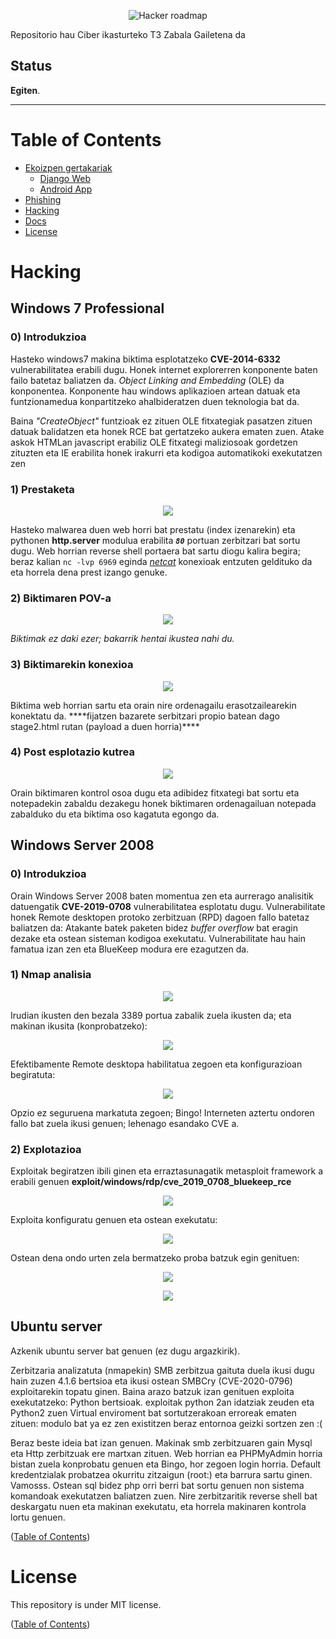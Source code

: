 <p align="center">
    <img src="https://github.com/agerKalboetxeaga/Proyecto2_Ciber/blob/main/Docs/Chema_Alonso%20(1).jpg" alt="Hacker roadmap" /><br>
</p>

Repositorio hau Ciber ikasturteko T3 Zabala Gailetena da

## Status

**Egiten**.

----

# Table of Contents

- [Ekoizpen gertakariak](#)
    - [Django Web](https://github.com/agerKalboetxeaga/Proyecto2_Ciber/tree/main/django_vulnerable/Django_Web)
    - [Android App](https://github.com/agerKalboetxeaga/Proyecto2_Ciber/tree/main/Android_App/OWASP%20MASTG-Hacking-Playground%20master%20Android-MSTG-Android-Java-App)
- [Phishing](https://github.com/agerKalboetxeaga/Proyecto2_Ciber/tree/main/Phishing)
- [Hacking](#hacking)
- [Docs](https://github.com/agerKalboetxeaga/Proyecto2_Ciber/tree/main/Docs)
- [License](#license)

# Hacking

## Windows 7 Professional

### 0) Introdukzioa

Hasteko windows7 makina biktima esplotatzeko **CVE-2014-6332** vulnerabilitatea erabili dugu. Honek internet explorerren konponente baten failo batetaz baliatzen da. *Object Linking and Embedding* (OLE) da konponentea. Konponente hau windows aplikazioen artean datuak eta funtzionamedua konpartitzeko ahalbideratzen duen teknologia bat da.

Baina *"CreateObject"* funtzioak ez zituen OLE fitxategiak pasatzen zituen datuak balidatzen eta honek RCE bat gertatzeko aukera ematen zuen. Atake askok HTMLan javascript erabiliz OLE fitxategi maliziosoak gordetzen zituzten eta IE erabilita honek irakurri eta kodigoa automatikoki exekutatzen zen

### 1) Prestaketa
<p align="center">
    <img src="https://github.com/agerKalboetxeaga/Proyecto2_Ciber/blob/main/Hacking/Capturas/kaliSetup(1).PNG?raw=true">
</p>

Hasteko malwarea duen web horri bat prestatu (index izenarekin) eta pythonen **http.server** modulua erabilita ***``80``*** portuan zerbitzari bat sortu dugu. Web horrian reverse shell portaera bat sartu diogu kalira begira; beraz kalian ``nc -lvp 6969`` eginda *[netcat](https://eternallybored.org/misc/netcat/)* konexioak entzuten geldituko da eta horrela dena prest izango genuke.

### 2) Biktimaren POV-a 
<p align="center">
    <img src="https://github.com/agerKalboetxeaga/Proyecto2_Ciber/blob/main/Hacking/Capturas/internetExplorer(2).PNG">
</p>

*Biktimak ez daki ezer; bakarrik hentai ikustea nahi du.*

### 3) Biktimarekin konexioa
<p align="center">
    <img src="https://github.com/agerKalboetxeaga/Proyecto2_Ciber/blob/main/Hacking/Capturas/pwned(3).PNG">
</p>
Biktima web horrian sartu eta orain nire ordenagailu erasotzailearekin konektatu da.
****fijatzen bazarete serbitzari propio batean dago stage2.html rutan (payload a duen horria)****

### 4) Post esplotazio kutrea
<p align="center">
    <img src="https://github.com/agerKalboetxeaga/Proyecto2_Ciber/blob/main/Hacking/Capturas/hacked%20txt(4).PNG">
</p>
Orain biktimaren kontrol osoa dugu eta adibidez fitxategi bat sortu eta notepadekin zabaldu dezakegu honek biktimaren ordenagailuan notepada zabalduko du eta biktima oso kagatuta egongo da.

## Windows Server 2008

### 0) Introdukzioa

Orain Windows Server 2008 baten momentua zen eta aurrerago analisitik datuengatik **CVE-2019-0708** vulnerabilitatea esplotatu dugu. Vulnerabilitate honek Remote desktopen protoko zerbitzuan (RPD) dagoen fallo batetaz baliatzen da:
    Atakante batek paketen bidez *buffer overflow* bat eragin dezake eta ostean sisteman kodigoa exekutatu. Vulnerabilitate hau hain famatua izan zen eta BlueKeep modura ere ezagutzen da.
    
### 1) Nmap analisia
<p align="center">
    <img src="https://github.com/agerKalboetxeaga/Proyecto2_Ciber/blob/main/Hacking/Capturas/winserver/1.-%20nmap%20result.PNG">
</p>

Irudian ikusten den bezala 3389 portua zabalik zuela ikusten da; eta makinan ikusita (konprobatzeko):
<p align="center">
    <img src="https://github.com/agerKalboetxeaga/Proyecto2_Ciber/blob/main/Hacking/Capturas/winserver/2.Escritorio%20remoto.PNG">
</p>

Efektibamente Remote desktopa habilitatua zegoen eta konfigurazioan begiratuta:
<p align="center">
    <img src="https://github.com/agerKalboetxeaga/Proyecto2_Ciber/blob/main/Hacking/Capturas/winserver/3.-%20Escritorio%20remoto.PNG">
</p>

Opzio ez seguruena markatuta zegoen; Bingo!
Interneten aztertu ondoren fallo bat zuela ikusi genuen; lehenago esandako CVE a. 

### 2) Explotazioa
Exploitak begiratzen ibili ginen eta erraztasunagatik metasploit framework a erabili genuen ****exploit/windows/rdp/cve_2019_0708_bluekeep_rce****
<p align="center">
    <img src="https://github.com/agerKalboetxeaga/Proyecto2_Ciber/blob/main/Hacking/Capturas/winserver/4.-%20exploit%20configuration.PNG">
</p>

Exploita konfiguratu genuen eta ostean exekutatu:
<p align="center">
    <img src="https://github.com/agerKalboetxeaga/Proyecto2_Ciber/blob/main/Hacking/Capturas/winserver/5.-%20Exploited.PNG">
</p>

Ostean dena ondo urten zela bermatzeko proba batzuk egin genituen:
<p align="center">
    <img src="https://github.com/agerKalboetxeaga/Proyecto2_Ciber/blob/main/Hacking/Capturas/winserver/6.-%20Bacilating%20part%201.PNG">
</p>
<p align="center">
    <img src="https://github.com/agerKalboetxeaga/Proyecto2_Ciber/blob/main/Hacking/Capturas/winserver/6.-%20Bacilating%20part%202.PNG">
</p>

## Ubuntu server
Azkenik ubuntu server bat genuen (ez dugu argazkirik). 

Zerbitzaria analizatuta (nmapekin) SMB zerbitzua gaituta duela ikusi dugu hain zuzen 4.1.6 bertsioa eta ikusi ostean SMBCry (CVE-2020-0796) exploitarekin
topatu ginen. Baina arazo batzuk izan genituen exploita exekutatzeko: Python bertsioak. exploitak python 2an idatziak zeuden eta Python2 zuen Virtual enviroment bat sortutzerakoan erroreak ematen zituen: modulo bat ya ez zen existitzen beraz entornoa geizki sortzen zen :( 

Beraz beste ideia bat izan genuen. Makinak smb zerbitzuaren gain Mysql eta Http zerbitzuak ere martxan zituen. Web horrian ea PHPMyAdmin horria bistan zuela konprobatu genuen eta Bingo, hor zegoen login horria. Default kredentzialak probatzea okurritu zitzaigun (root:) eta barrura sartu ginen. Vamosss. Ostean sql bidez php orri berri bat sortu genuen non sistema komandoak exekutatzen baliatzen zuen. Nire zerbitzaritik reverse shell bat deskargatu nuen eta makinan exekutatu, eta horrela makinaren kontrola lortu genuen.

([Table of Contents](#table-of-contents))

# License

This repository is under MIT license.

([Table of Contents](#table-of-contents))
